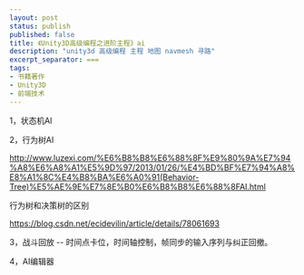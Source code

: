 ```yaml
---
layout: post
status: publish
published: false
title: 《Unity3D高级编程之进阶主程》ai
description: "unity3d 高级编程 主程 地图 navmesh 寻路"
excerpt_separator: ===
tags:
- 书籍著作
- Unity3D
- 前端技术
---
```





1，状态机AI

2，行为树AI

http://www.luzexi.com/%E6%B8%B8%E6%88%8F%E9%80%9A%E7%94%A8%E6%A8%A1%E5%9D%97/2013/01/26/%E4%BD%BF%E7%94%A8%E8%A1%8C%E4%B8%BA%E6%A0%91(Behavior-Tree)%E5%AE%9E%E7%8E%B0%E6%B8%B8%E6%88%8FAI.html

行为树和决策树的区别

https://blog.csdn.net/ecidevilin/article/details/78061693


3，战斗回放 -- 时间点卡位，时间轴控制，帧同步的输入序列与纠正回撤。

4，AI编辑器

